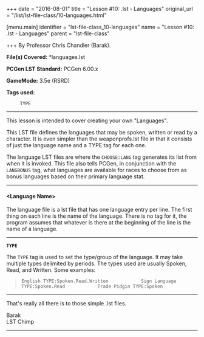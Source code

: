+++
date = "2016-08-01"
title = "Lesson #10: .lst - Languages"
original_url = "/list/lst-file-class/10-languages.html"

[menu.main]
    identifier = "lst-file-class_10-languages"
    name = "Lesson #10: .lst - Languages"
    parent = "lst-file-class"
    
+++
By Professor Chris Chandler (Barak).

**File(s) Covered:** \*languages.lst

**PCGen LST Standard:** PCGen 6.00.x

**GameMode:** 3.5e (RSRD)

**Tags used:**

`      TYPE     `

------------------------------------------------------------------------

This lesson is intended to cover creating your own "Languages".

This LST file defines the languages that may be spoken, written or read
by a character. It is even simpler than the <span class="lstfile">
weaponprofs.lst </span> file in that it consists of just the language
name and a TYPE tag for each one.

The language LST files are where the `CHOOSE:LANG` tag generates its
list from when it is invoked. This file also tells PCGen, in conjunction
with the `LANGBONUS` tag, what languages are available for races to
choose from as bonus languages based on their primary language stat.

------------------------------------------------------------------------

#### &lt;Language Name&gt;

The language file is a lst file that has one language entry per line.
The first thing on each line is the name of the language. There is no
tag for it, the program assumes that whatever is there at the beginning
of the line is the name of a language.

------------------------------------------------------------------------

**`TYPE`**

The `TYPE` tag is used to set the type/group of the language. It may
take multiple types delimited by periods. The types used are usually
Spoken, Read, and Written. Some examples:

> `English TYPE:Spoken.Read.Written            Sign Language TYPE:Spoken.Read            Trade Pidgin TYPE:Spoken`

------------------------------------------------------------------------

That's really all there is to those simple .lst files.

Barak\
 LST Chimp

------------------------------------------------------------------------



